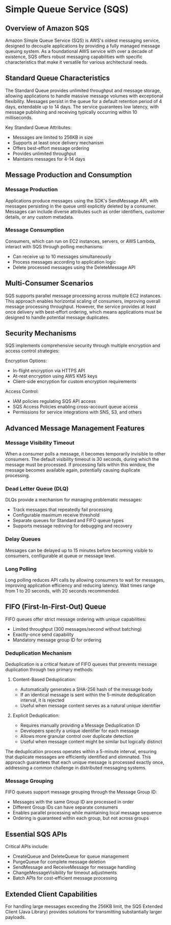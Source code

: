 # Simple Queue Service (SQS)

## Overview of Amazon SQS

Amazon Simple Queue Service (SQS) is AWS's oldest messaging service, designed to decouple applications by providing a fully managed message queuing system. As a foundational AWS service with over a decade of existence, SQS offers robust messaging capabilities with specific characteristics that make it versatile for various architectural needs.

## Standard Queue Characteristics

The Standard Queue provides unlimited throughput and message storage, allowing applications to handle massive message volumes with exceptional flexibility. Messages persist in the queue for a default retention period of 4 days, extendable up to 14 days. The service guarantees low latency, with message publishing and receiving typically occurring within 10 milliseconds.

Key Standard Queue Attributes:
- Messages are limited to 256KB in size
- Supports at least once delivery mechanism
- Offers best-effort message ordering
- Provides unlimited throughput
- Maintains messages for 4-14 days

## Message Production and Consumption

### Message Production
Applications produce messages using the SDK's SendMessage API, with messages persisting in the queue until explicitly deleted by a consumer. Messages can include diverse attributes such as order identifiers, customer details, or any custom metadata.

### Message Consumption
Consumers, which can run on EC2 instances, servers, or AWS Lambda, interact with SQS through polling mechanisms:
- Can receive up to 10 messages simultaneously
- Process messages according to application logic
- Delete processed messages using the DeleteMessage API

## Multi-Consumer Scenarios

SQS supports parallel message processing across multiple EC2 instances. This approach enables horizontal scaling of consumers, improving overall message processing throughput. However, the service provides at least once delivery with best-effort ordering, which means applications must be designed to handle potential message duplicates.

## Security Mechanisms

SQS implements comprehensive security through multiple encryption and access control strategies:

Encryption Options:
- In-flight encryption via HTTPS API
- At-rest encryption using AWS KMS keys
- Client-side encryption for custom encryption requirements

Access Control:
- IAM policies regulating SQS API access
- SQS Access Policies enabling cross-account queue access
- Permissions for service integrations with SNS, S3, and others

## Advanced Message Management Features

### Message Visibility Timeout
When a consumer polls a message, it becomes temporarily invisible to other consumers. The default visibility timeout is 30 seconds, during which the message must be processed. If processing fails within this window, the message becomes available again, potentially causing duplicate processing.

### Dead Letter Queue (DLQ)
DLQs provide a mechanism for managing problematic messages:
- Track messages that repeatedly fail processing
- Configurable maximum receive threshold
- Separate queues for Standard and FIFO queue types
- Supports message redriving for debugging and recovery

### Delay Queues
Messages can be delayed up to 15 minutes before becoming visible to consumers, configurable at queue or message level.

### Long Polling
Long polling reduces API calls by allowing consumers to wait for messages, improving application efficiency and reducing latency. Wait times range from 1 to 20 seconds, with 20 seconds recommended.

## FIFO (First-In-First-Out) Queue

FIFO queues offer strict message ordering with unique capabilities:
- Limited throughput (300 messages/second without batching)
- Exactly-once send capability
- Mandatory message group ID for ordering

### Deduplication Mechanism

Deduplication is a critical feature of FIFO queues that prevents message duplication through two primary methods:

1. Content-Based Deduplication:
   - Automatically generates a SHA-256 hash of the message body
   - If an identical message is sent within the 5-minute deduplication interval, it is rejected
   - Useful when message content serves as a natural unique identifier

2. Explicit Deduplication:
   - Requires manually providing a Message Deduplication ID
   - Developers specify a unique identifier for each message
   - Allows more granular control over duplicate detection
   - Useful when message content might be similar but logically distinct

The deduplication process operates within a 5-minute interval, ensuring that duplicate messages are efficiently identified and eliminated. This approach guarantees that each unique message is processed exactly once, addressing a common challenge in distributed messaging systems.

### Message Grouping

FIFO queues support message grouping through the Message Group ID:
- Messages with the same Group ID are processed in order
- Different Group IDs can have separate consumers
- Enables parallel processing while maintaining local message sequence
- Ordering is guaranteed within each group, but not across groups

## Essential SQS APIs

Critical APIs include:
- CreateQueue and DeleteQueue for queue management
- PurgeQueue for complete message deletion
- SendMessage and ReceiveMessage for message handling
- ChangeMessageVisibility for timeout adjustments
- Batch APIs for cost-efficient message processing

## Extended Client Capabilities

For handling large messages exceeding the 256KB limit, the SQS Extended Client (Java Library) provides solutions for transmitting substantially larger payloads.


